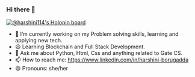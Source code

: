 ### Hi there 👋
[![@harshini114's Holopin board](https://holopin.me/harshini114)](https://holopin.io/@harshini114)

- 🔭 I’m currently working on my Problem solving skills, learning and applying new tech.
- 😃 Learning Blockchain and Full Stack Development.
- 💬 Ask me about Python, Html, Css and anything related to Gate CS. 
- 📫 How to reach me: https://www.linkedin.com/in/harshini-borugadda
- 😄 Pronouns: she/her

